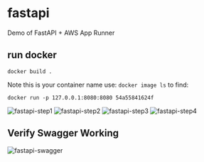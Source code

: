 # fastapi
Demo of FastAPI + AWS App Runner


## run docker
`docker build .`

Note this is your container name use:  `docker image ls` to find:

`docker run -p 127.0.0.1:8080:8080 54a55841624f`

![fastapi-step1](https://user-images.githubusercontent.com/58792/131587003-f5667c28-7cbe-402e-8795-f32a6ca9a4d1.png)
![fastapi-step2](https://user-images.githubusercontent.com/58792/131587286-341e795c-76dc-46a1-8ee9-528134410935.png)
![fastapi-step3](https://user-images.githubusercontent.com/58792/131587004-198ad6d5-2197-4de5-a6dd-4eb3c41e675e.png)
![fastapi-step4](https://user-images.githubusercontent.com/58792/131587005-866b0974-63d7-4fed-abf2-9c634721669f.png)


## Verify Swagger Working


![fastapi-swagger](https://user-images.githubusercontent.com/58792/131587676-b22c5877-0e75-49e7-a1a6-b580ba922e67.png)



